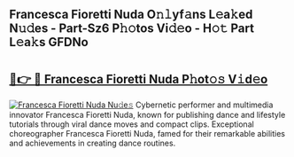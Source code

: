 ## Francesca Fioretti Nuda O𝚗𝚕yf𝚊ns L𝚎a𝚔ed N𝚞𝚍es - Part-Sz6 P𝚑𝚘tos Vi𝚍𝚎o - H𝚘𝚝 Part L𝚎a𝚔s GFDNo

# <h2><a href="http://kfeanov.oniu.top/?m=Francesca+Fioretti+Nuda">🔗👉 🔴 Francesca Fioretti Nuda P𝚑ot𝚘𝚜 V𝚒d𝚎o</a></h2>

[![Francesca Fioretti Nuda Nu𝚍e𝚜](https://i.imgur.com/0qMVB7G.gif)](http://kfeanov.oniu.top/?m=Francesca+Fioretti+Nuda)
Cybernetic performer and multimedia innovator Francesca Fioretti Nuda, known for publishing dance and lifestyle tutorials through viral dance moves and compact clips. Exceptional choreographer Francesca Fioretti Nuda, famed for their remarkable abilities and achievements in creating dance routines.  
